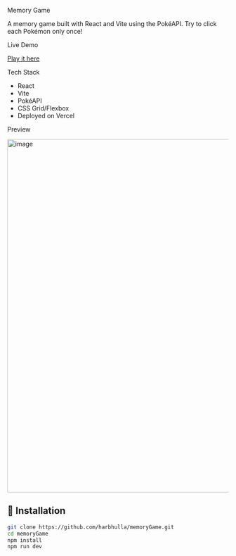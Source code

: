  Memory Game

A memory game built with React and Vite using the PokéAPI. Try to click each Pokémon only once!

 Live Demo

[Play it here](https://memory-game-kwuu.vercel.app/)


 Tech Stack

- React
- Vite
- PokéAPI
- CSS Grid/Flexbox
- Deployed on Vercel

Preview

<img width="1046" height="803" alt="image" src="https://github.com/user-attachments/assets/a1e81aba-fcc7-4aa4-8061-4e52725ac7f6" />


## 📂 Installation

```bash
git clone https://github.com/harbhulla/memoryGame.git
cd memoryGame
npm install
npm run dev
